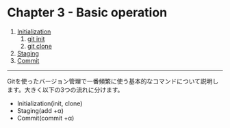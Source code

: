 Chapter 3 - Basic operation
=======

1. [Initialization](./03_1_0.md)
	1. [git init](./03_1_1.md)
	2. [git clone](./03_1_2.md)
2. [Staging](./03_2.md)
3. [Commit](./03_3.md)

---

Gitを使ったバージョン管理で一番頻繁に使う基本的なコマンドについて説明します。大きく以下の3つの流れに分けます。

* Initialization(init, clone)
* Staging(add +α)
* Commit(commit +α)